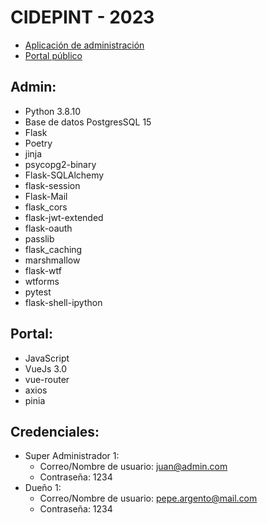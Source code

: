 # CIDEPINT - 2023

- [Aplicación de administración](https://admin-grupo17.proyecto2023.linti.unlp.edu.ar/)
- [Portal público](https://grupo17.proyecto2023.linti.unlp.edu.ar/)

## Admin:
- Python 3.8.10
- Base de datos PostgresSQL 15
- Flask
- Poetry
- jinja
- psycopg2-binary
- Flask-SQLAlchemy
- flask-session
- Flask-Mail
- flask_cors
- flask-jwt-extended
- flask-oauth
- passlib
- flask_caching
- marshmallow
- flask-wtf
- wtforms
- pytest
- flask-shell-ipython

## Portal:
- JavaScript
- VueJs 3.0
- vue-router
- axios
- pinia

## Credenciales:
  - Super Administrador 1:
    - Correo/Nombre de usuario: juan@admin.com
    - Contraseña: 1234
  - Dueño 1:
    - Correo/Nombre de usuario: pepe.argento@mail.com
    - Contraseña: 1234
